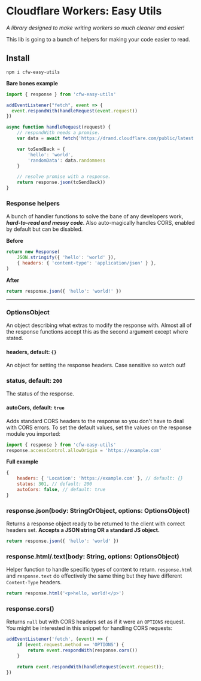 # Cloudflare Workers: Easy Utils
*A library designed to make writing workers so much cleaner and easier!*

This lib is going to a bunch of helpers for making your code easier to read.

## Install
`npm i cfw-easy-utils`

**Bare bones example**

```js
import { response } from 'cfw-easy-utils'

addEventListener("fetch", event => {
  event.respondWith(handleRequest(event.request))
})

async function handleRequest(request) {
    // respondWith needs a promise.
    var data = await fetch('https://drand.cloudflare.com/public/latest').then(resp => resp.json())

    var toSendBack = {
        'hello': 'world',
        'randomData': data.randomness
    }

    // resolve promise with a response.
    return response.json(toSendBack))
}
```

### Response helpers
A bunch of handler functions to solve the bane of any developers work, ***hard-to-read and messy code***. Also auto-magically handles CORS, enabled by default but can be disabled.

**Before**
```js
return new Response(
    JSON.stringify({ 'hello': 'world' }),
    { headers: { 'content-type': 'application/json' } },
)
```

**After**
```js
return response.json({ 'hello': 'world!' })
```

---
### OptionsObject
An object describing what extras to modify the response with. Almost all of the response functions accept this as the second argument except where stated.

#### headers, default: `{}`
An object for setting the response headers. Case sensitive so watch out!

### status, default: `200`
The status of the response.

#### autoCors, default: `true`
Adds standard CORS headers to the response so you don't have to deal with CORS errors. To set the default values, set the values on the response module you imported:

```js
import { response } from 'cfw-easy-utils'
response.accessControl.allowOrigin = 'https://example.com'
```

**Full example**
```js
{
    headers: { 'Location': 'https://example.com' }, // default: {}
    status: 301, // default: 200
    autoCors: false, // default: true
}
```

### response.json(body: StringOrObject, options: OptionsObject)
Returns a response object ready to be returned to the client with correct headers set.
**Accepts a JSON string OR a standard JS object.**

```js
return response.json({ 'hello': 'world' })
```

### response.html/.text(body: String, options: OptionsObject)
Helper function to handle specific types of content to return. `response.html` and `response.text` do effectively the same thing but they have different `Content-Type` headers.

```js
return response.html('<p>hello, world!</p>')
```

### response.cors()
Returns `null` but with CORS headers set as if it were an `OPTIONS` request.
You might be interested in this snippet for handling CORS requests:

```js
addEventListener('fetch', (event) => {
    if (event.request.method == 'OPTIONS') {
        return event.respondWith(response.cors())
    }

    return event.respondWith(handleRequest(event.request));
})
```
